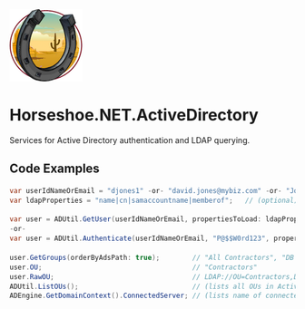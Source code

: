 ﻿![Horseshoe.NET icon](https://raw.githubusercontent.com/route595/Horseshoe.NET/refs/heads/main/assets/images/horseshoe-icon-128x128.png)

# Horseshoe.NET.ActiveDirectory

Services for Active Directory authentication and LDAP querying.

## Code Examples

```c#
var userIdNameOrEmail = "djones1" -or- "david.jones@mybiz.com" -or- "Jones, David E. [Contractor]";
var ldapProperties = "name|cn|samaccountname|memberof";   // (optional)

var user = ADUtil.GetUser(userIdNameOrEmail, propertiesToLoad: ldapProperties);
-or-
var user = ADUtil.Authenticate(userIdNameOrEmail, "P@$$W0rd123", propertiesToLoad: ldapProperties);

user.GetGroups(orderByAdsPath: true);        // "All Contractors", "DB Admins", "Hiring Team"...
user.OU;                                     // "Contractors"
user.RawOU;                                  // LDAP://OU=Contractors,DC=mybiz,DC=com
ADUtil.ListOUs();                            // (lists all OUs in Active Directory)
ADEngine.GetDomainContext().ConnectedServer; // (lists name of connected domain controller)
```
